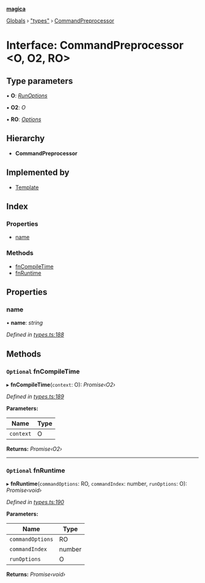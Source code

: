 **[magica](../README.md)**

[Globals](../README.md) › ["types"](../modules/_types_.md) › [CommandPreprocessor](_types_.commandpreprocessor.md)

# Interface: CommandPreprocessor <**O, O2, RO**>

## Type parameters

▪ **O**: *[RunOptions](_types_.runoptions.md)*

▪ **O2**: *O*

▪ **RO**: *[Options](_types_.options.md)*

## Hierarchy

* **CommandPreprocessor**

## Implemented by

* [Template](../classes/_main_template_template_.template.md)

## Index

### Properties

* [name](_types_.commandpreprocessor.md#name)

### Methods

* [fnCompileTime](_types_.commandpreprocessor.md#optional-fncompiletime)
* [fnRuntime](_types_.commandpreprocessor.md#optional-fnruntime)

## Properties

###  name

• **name**: *string*

*Defined in [types.ts:188](https://github.com/cancerberoSgx/magica/blob/c127d55/src/types.ts#L188)*

## Methods

### `Optional` fnCompileTime

▸ **fnCompileTime**(`context`: O): *Promise‹O2›*

*Defined in [types.ts:189](https://github.com/cancerberoSgx/magica/blob/c127d55/src/types.ts#L189)*

**Parameters:**

Name | Type |
------ | ------ |
`context` | O |

**Returns:** *Promise‹O2›*

___

### `Optional` fnRuntime

▸ **fnRuntime**(`commandOptions`: RO, `commandIndex`: number, `runOptions`: O): *Promise‹void›*

*Defined in [types.ts:190](https://github.com/cancerberoSgx/magica/blob/c127d55/src/types.ts#L190)*

**Parameters:**

Name | Type |
------ | ------ |
`commandOptions` | RO |
`commandIndex` | number |
`runOptions` | O |

**Returns:** *Promise‹void›*